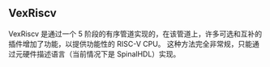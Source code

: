 ## VexRiscv
VexRiscv 是通过一个 5 阶段的有序管道实现的，在该管道上，许多可选和互补的插件增加了功能，以提供功能性的 RISC-V CPU。 这种方法完全非常规，只能通过元硬件描述语言（当前情况下是 SpinalHDL）实现。


